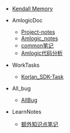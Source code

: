 * [Kendall Memory](/README.md)

* AmlogicDoc
  * [Project-notes](/doc/Project-notes.md)
  * [Amlogic_notes](/doc/Amlogic_notes.md)
  * [common笔记](/doc/common笔记.md)
  * [Amlogic代码分析](/doc/Amlogic代码分析.md)

* WorkTasks
  * [Korlan_SDK-Task](/WorkTasks/Korlan_SDK-Task.md)

* All_bug
  * [AllBug](/doc/All_Bug/AllBug.md)

* LearnNotes
  * [额外知识点笔记](/LearnNotes/额外知识点笔记.md)
